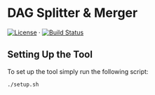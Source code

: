 # DAG Splitter & Merger
[![License](https://img.shields.io/badge/License-Apache_2.0-blue.svg)](https://github.com/ubc-cirrus-lab/DAG-splitter-merger/blob/master/LICENSE) &middot; [![Build Status](https://github.com/ubc-cirrus-lab/DAG-splitter-merger/actions/workflows/automated-test.yml/badge.svg)](https://github.com/ubc-cirrus-lab/DAG-splitter-merger/actions/workflows/automated-test.yml)

## Setting Up the Tool

To set up the tool simply run the following script:
```
./setup.sh
```